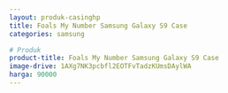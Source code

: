 ```yaml
---
layout: produk-casinghp
title: Foals My Number Samsung Galaxy S9 Case
categories: samsung

# Produk
product-title: Foals My Number Samsung Galaxy S9 Case
image-drive: 1AXg7NK3pcbfl2EOTFvTadzKUmsDAylWA
harga: 90000
---
```

